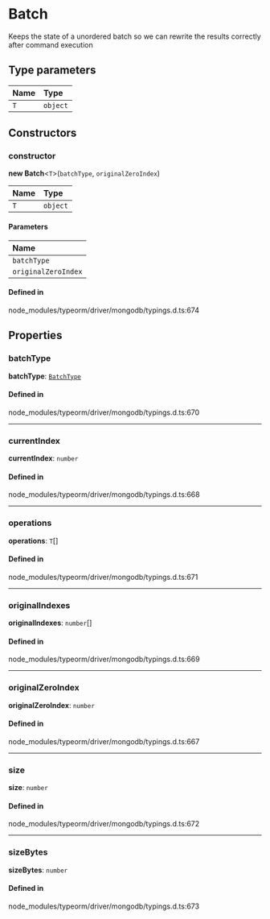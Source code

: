# Batch

Keeps the state of a unordered batch so we can rewrite the results
correctly after command execution

## Type parameters

| Name | Type |
| :------ | :------ |
| `T` | `object` |

## Constructors

### constructor

**new Batch**<`T`\>(`batchType`, `originalZeroIndex`)

| Name | Type |
| :------ | :------ |
| `T` | `object` |

#### Parameters

| Name |
| :------ |
| `batchType` | [`BatchType`](../index.md#batchtype) |
| `originalZeroIndex` | `number` |

#### Defined in

node_modules/typeorm/driver/mongodb/typings.d.ts:674

## Properties

### batchType

 **batchType**: [`BatchType`](../index.md#batchtype)

#### Defined in

node_modules/typeorm/driver/mongodb/typings.d.ts:670

___

### currentIndex

 **currentIndex**: `number`

#### Defined in

node_modules/typeorm/driver/mongodb/typings.d.ts:668

___

### operations

 **operations**: `T`[]

#### Defined in

node_modules/typeorm/driver/mongodb/typings.d.ts:671

___

### originalIndexes

 **originalIndexes**: `number`[]

#### Defined in

node_modules/typeorm/driver/mongodb/typings.d.ts:669

___

### originalZeroIndex

 **originalZeroIndex**: `number`

#### Defined in

node_modules/typeorm/driver/mongodb/typings.d.ts:667

___

### size

 **size**: `number`

#### Defined in

node_modules/typeorm/driver/mongodb/typings.d.ts:672

___

### sizeBytes

 **sizeBytes**: `number`

#### Defined in

node_modules/typeorm/driver/mongodb/typings.d.ts:673
